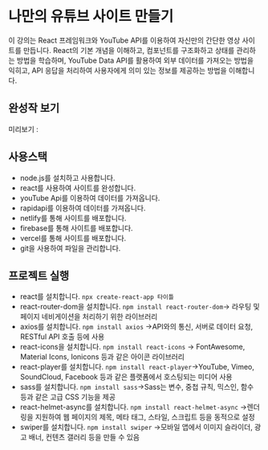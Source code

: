 # 나만의 유튜브 사이트 만들기

이 강의는 React 프레임워크와 YouTube API를 이용하여 자신만의 간단한 영상 사이트를 만듭니다. React의 기본 개념을 이해하고, 컴포넌트를 구조화하고 상태를 관리하는 방법을 학습하며, 
YouTube Data API를 활용하여 외부 데이터를 가져오는 방법을 익히고, API 응답을 처리하여 사용자에게 의미 있는 정보를 제공하는 방법을 이해합니다.

## 완성작 보기
미리보기 : 

## 사용스택
- node.js를 설치하고 사용합니다. 
- react를 사용하여 사이트를 완성합니다. 
- youTube Api를 이용하여 데이터를 가져옵니다.
- rapidapi를 이용하여 데이터를 가져옵니다.
- netlify를 통해 사이트를 배포합니다.
- firebase를 통해 사이트를 배포합니다.
- vercel를 통해 사이트를 배포합니다.
- git을 사용하여 파일을 관리합니다.

## 프로젝트 실행
- react를 설치합니다. `npx create-react-app 타이틀`
- react-router-dom을 설치합니다. `npm install react-router-dom`-> 라우팅 및 페이지 네비게이션을 처리하기 위한 라이브러리
- axios를 설치합니다. `npm install axios` ->API와의 통신, 서버로 데이터 요청, RESTful API 호출 등에 사용
- react-icons을 설치합니다. `npm install react-icons` -> FontAwesome, Material Icons, Ionicons 등과 같은 아이콘 라이브러리
- react-player를 설치합니다. `npm install react-player`->YouTube, Vimeo, SoundCloud, Facebook 등과 같은 플랫폼에서 호스팅되는 미디어 사용
- sass를 설치합니다. `npm install sass`->Sass는 변수, 중첩 규칙, 믹스인, 함수 등과 같은 고급 CSS 기능을 제공
- react-helmet-async를 설치합니다. `npm install react-helmet-async` ->렌더링을 지원하여 웹 페이지의 제목, 메타 태그, 스타일, 스크립트 등을 동적으로 설정
- swiper를 설치합니다. `npm install swiper` ->모바일 앱에서 이미지 슬라이더, 광고 배너, 컨텐츠 갤러리 등을 만들 수 있음
